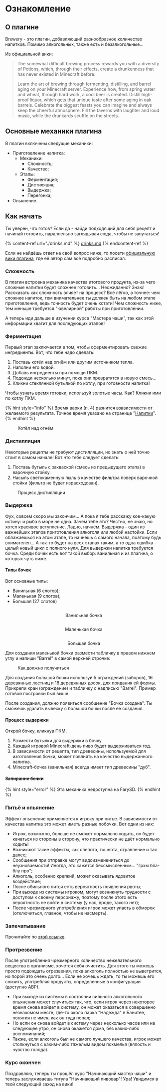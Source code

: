 # Ознакомление

## О плагине

Brewery - это плагин, добавляющий разнообразное количество напитков. Помимо алкогольных, также есть и безалкогольные...

Из официальной вики:

> The somewhat difficult brewing process rewards you with a diversity of Potions, which, through their effects, create a drunkenness that has never existed in Minecraft before.
>
> Learn the art of brewing through fermenting, distilling, and barrel aging on your Minecraft server. Experience how, from spring water and wheat, through hard work, a cool beer is created. Distill high-proof liquor, which gets that unique taste after some aging in oak barrels. Celebrate the biggest feasts you can imagine and always keep the cheerful atmosphere. Fill the taverns with laughter and loud music, while the drunkards scuffle on the streets.

## Основные механики плагина

В плагин включены следущие механики:

- Приготовление напитка:
  - Механики:
    - Сложность;
    - Качество;
  - Этапы:
    - Ферментация;
    - Дистиляция;
    - Выдержка;
    - Перегонка;
- Опьянение.

## Как начать

Ты уверен, что готов? Если да - найди подходящий для себя рецепт и начинай готовить, параллельно заглядывая сюда, чтобы не запутаться!

{% content-ref url="./drinks.md" %}
[drinks.md](./drinks.md)
{% endcontent-ref %}

Если не найдёшь ответ на свой вопрос ниже, то посети [официальную вики плагина](https://github.com/DieReicheErethons/Brewery/wiki), где её автор сам всё подробно расписал.

### Сложность

В плагин встроена механика качества итогового продукта, из-за чего сложные напитки будет сложнее готовить... Неожиданно? Знаю! Рассказать как сложность влияет на процесс? Всё лёгко, а точнее: чем сложнее напиток, тем внимательнее ты должен быть на любом этапе приготовления, ведь точность будет очень кстати! Чем сложность ниже, тем меньше требуется "ювелирной" работы при приготовлении.

А теперь иди дальше в изучении курса "Мастера чаши", так как этой информации хватит для последующих этапов!

### Ферментация

Первый этап заключается в том, чтобы сферментировать свежие ингредиенты. Вот, что тебе надо сделать:

1. Поставь котёл над огнём или другим источником тепла.
2. Наполни его водой.
3. Добавь ингредиенты при помощи ПКМ.
4. Подожди несколько минут, пока они превратятся в новую смесь...
5. Кликни стеклянной бутылкой по котлу, при готовности напитка!

Чтобы узнать время готовки, используй золотые часы. Как? Кликни ими по котлу ПКМ.

{% hint style="info" %}
Время варки (п. 4) разнится взависимости от желаемого результата. Точное время указано на странице "[Напитки](./drinks.md)".
{% endhint %}

<figure><img src="https://camo.githubusercontent.com/a51c413b524561ce21f200d78b9759f5836e1b5f153392dbb7a373b892cb9c92/687474703a2f2f692e696d6775722e636f6d2f3144636c6e31392e706e67" alt=""><figcaption>Котёл над огнём</figcaption></figure>

### Дистилляция

Некоторые рецепты не требуют дистилляции, но знать о ней точно стоит в самом начале! Вот что тебе следует сделать:

1. Поставь бутыль с закваской (смесь из предыдущего этапа) в варочную стойку.
2. Насыпь светокаменную пыль в качестве фильтра поверх варочной стойки (фильтр не будет израсходован).

<figure><img src="https://camo.githubusercontent.com/695e134609da62c0e797cfd4ef3ae3c75804c0cce250efcbb0221cd54109f9d7/687474703a2f2f692e696d6775722e636f6d2f524a4b563958732e706e67" alt=""><figcaption>Процесс дистилляции</figcaption></figure>

### Выдержка

Фух, совсем скоро мы закончим... А пока я тебе расскажу кое-какую истину: и рыба в море не одна. Зачем тебе это? Честно, не знаю, но хотел красивое вступление. Ладно, начнём. Выдержка - один из важнейших этапов приготовления алкоголя или любой настойки. Если облажаешься на этом этапе, то начнёшь с самого начала, поэтому будь внимателен... А так-то будет на всех этапах таким, а то одна ошибка - целый новый цикл с полного нуля. Для выдержки напитка требуется бочка. Среди бочек есть вот такой выбор: ванильная и из плагина, о которых чуть ниже.

#### Типы бочек

Вот основные типы:

- Ванильная (6 слотов);
- Маленькая (9 слотов);
- Большая (27 слотов)

<div align="center" data-full-width="true">

<figure><img src="https://camo.githubusercontent.com/f6692fb86fdcb4c47faae315e2cc1dd129365222db5c81fc470752e5379d330d/68747470733a2f2f67616d6570656469612e637572736563646e2e636f6d2f6d696e6563726166745f64655f67616d6570656469612f7468756d622f332f33332f466173732e706e672f31353070782d466173732e706e673f76657273696f6e3d6564386263393832323739353330656134366461633762393332656331623836" alt=""><figcaption><p>Ванильная бочка</p></figcaption></figure>

<figure><img src="https://camo.githubusercontent.com/72b19a687db21cb6c33274de328f87e4ad12b513e856cb67c7b541d3c9d41e4c/68747470733a2f2f696d6775722e636f6d2f426b4e736935342e706e67" alt=""><figcaption><p>Маленькая бочка</p></figcaption></figure>

<figure><img src="https://camo.githubusercontent.com/86be3e4a6ab7d08c34138491178c3aa837dcfaf11fe42ceb8b0bc5c4cc3794b4/68747470733a2f2f696d6775722e636f6d2f6b336834716a302e706e67" alt=""><figcaption><p>Большая бочка</p></figcaption></figure>

</div>

Для создания маленькой бочки размести табличку в правом нижнем углу и напиши "Barrel" в самой верхней строчке:

<figure><img src="https://camo.githubusercontent.com/77eb79971b0a28805fafab0d1803dc467873abcb8f756fe8edbec4e679ef0aa5/687474703a2f2f692e696d6775722e636f6d2f754970436678412e706e67" alt=""><figcaption>Как должно получиться</figcaption></figure>

Для создания большой бочки используй 5 ограждений (заборов), 16 деревянных лестниц и 18 деревянных досок, для придания ей формы. Прикрепи кран (ограждение) и табличку с надписью "Barrel". Пример готовой постройки был выше.

После создания, должно появиться сообщение "Бочка создана". Ты сможешь удалить вывеску с большой бочки после ее создания.

#### Процесс выдержки

Открой бочку, кликнув ПКМ.

1. Размести бутылки для выдержки в бочку.
2. Каждый игровой Minecraft-день пиво будет выдерживаться год.
3. В зависимости от рецепта, тип древесины, используемой для изготовления бочки, может повлиять на качество выдержанного напитка.
4. Minecraft-бочка (ванильная) всегда имеет тип древесины "дуб".

#### ~~Запирание бочки~~

{% hint style="error" %}
Эта механика недоступна на FarySD.
{% endhint %}

### Питьё и опьянение

Эффект опьенение применяется к игроку при питье. В зависимости от качества напитка это может иметь разные побочки. Вот одни из них:

- Игрок, возможно, больше не сможет нормально ходить, он будет качаться из стороны в сторону, что практически не даёт нормально ходить!
- Возникают такие эффекты, как слепота, тошнота, отравление и так далее;
- Сообщения при отправке могут видоизменениться до неузноваемости! Иногда, это кажется бессмысленным... "грхм бла-блу про";
- Алкоголь, особенно крепкий, может оказывать ядовитое воздействие;
- После обильного питья есть вероятность появления рвоты;
- При выходе из системы игроком, могут возникнуть трудности с доступом к своему персонажу, поэтому после этого есть вероятность не войти в систему (у нас, вроде, такого нет);
- После чрезмерного употребления игрок может упасть в обморок (отключиться, главное, чтобы не насмерть).

### Запечатывание

Прочитайте по [этой ссылке](https://github.com/DieReicheErethons/Brewery/wiki/Usage#brew-sealing---for-shop-plugins).

### Протрезвение

После употребления чрезмерного количество нежелательного вещества в организме, хочется себя очистить. Для этого ты можешь просто подождать отрезвения, пока алкоголь полностью не выветрится, но порой это очень долго... Если не хочешь ждать, то ты можешь его снизить, употребляя продукты, определенные в конфигурации (доступно АВР).

- При выходе из системы в состоянии сильного алкогольного опьянения может случиться так, что, если игрок через некоторое время снова войдет в систему, он может оказаться в совершенно незнакомом месте, где-то около парка "Надежда" в Банитее, понятия не имея, как он туда попал;
- Но если он снова войдет в систему через несколько часов или на следующее утро, он снова окажется дома, без каких-либо воспоминаний;
- Также, если алкоголь был не самого лучшего качества, игрок может столкнуться с каким-либо тяжелым видом похмелья (вялость и чувство голода).

### Курс окончен

Поздравляю, теперь ты прошёл курс "Начинающий мастер чаши" и теперь заслуживаешь титула "Начинающий пивовар"! Ура! Увидимся в твой следующий заход на вики!
